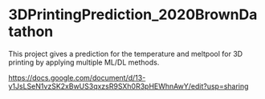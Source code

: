# 3DPrintingPrediction_2020BrownDatathon
This project gives a prediction for the temperature and meltpool for 3D printing by applying multiple ML/DL methods.

https://docs.google.com/document/d/13-y1JsLSeN1vzSK2xBwUS3qxzsR9SXh0R3pHEWhnAwY/edit?usp=sharing
